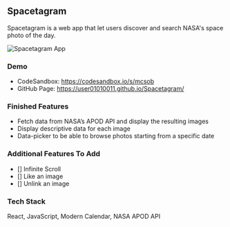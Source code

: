 ## Spacetagram

Spacetagram is a web app that let users discover and search NASA's space photo of the day.

![Spacetagram App](https://raw.githubusercontent.com/user01010011/Spacetagram/master/src/images/Spacetagram.png)

### Demo

- CodeSandbox: https://codesandbox.io/s/mcsob
- GitHub Page: https://user01010011.github.io/Spacetagram/

### Finished Features

- Fetch data from NASA’s APOD API and display the resulting images
- Display descriptive data for each image
- Data-picker to be able to browse photos starting from a specific date

### Additional Features To Add

- [] Infinite Scroll
- [] Like an image
- [] Unlink an image

### Tech Stack

React, JavaScript, Modern Calendar, NASA APOD API
